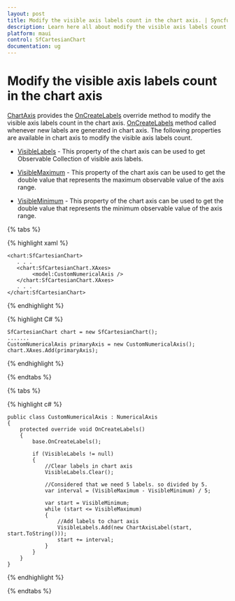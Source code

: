 ```yaml
---
layout: post
title: Modify the visible axis labels count in the chart axis. | Syncfusion
description: Learn here all about modify the visible axis labels count in the chart axis in Syncfusion .NET MAUI Chart (SfCartesianChart) control.
platform: maui
control: SfCartesianChart
documentation: ug
---
```


# Modify the visible axis labels count in the chart axis

[ChartAxis](https://help.syncfusion.com/cr/maui/Syncfusion.Maui.Charts.ChartAxis.html) provides the [OnCreateLabels](https://help.syncfusion.com/cr/maui/Syncfusion.Maui.Charts.ChartAxis.html#Syncfusion_Maui_Charts_ChartAxis_OnLabelCreated_Syncfusion_Maui_Charts_ChartAxisLabel_) override method to modify the visible axis labels count in the chart axis. [OnCreateLabels](https://help.syncfusion.com/cr/maui/Syncfusion.Maui.Charts.ChartAxis.html#Syncfusion_Maui_Charts_ChartAxis_OnLabelCreated_Syncfusion_Maui_Charts_ChartAxisLabel_) method called whenever new labels are generated in chart axis. The following properties are available in chart axis to modify the visible axis labels count.

* [VisibleLabels]() - This property of the chart axis can be used to get Observable Collection of visible axis labels.

* [VisibleMaximum]() - This property of the chart axis can be used to get the double value that represents the maximum observable value of the axis range.

* [VisibleMinimum]() - This property of the chart axis can be used to get the double value that represents the minimum observable value of the axis range.

{% tabs %}

{% highlight xaml %}

    <chart:SfCartesianChart>
       . . .
       <chart:SfCartesianChart.XAxes>
            <model:CustomNumericalAxis />
       </chart:SfCartesianChart.XAxes>
       . . .
    </chart:SfCartesianChart>

{% endhighlight %}

{% highlight C# %}

    SfCartesianChart chart = new SfCartesianChart();
    .......
    CustomNumericalAxis primaryAxis = new CustomNumericalAxis();
    chart.XAxes.Add(primaryAxis);
    
{% endhighlight %}

{% endtabs %}

{% tabs %}

{% highlight c# %}

    public class CustomNumericalAxis : NumericalAxis
    {
        protected override void OnCreateLabels()
        {
            base.OnCreateLabels();

            if (VisibleLabels != null)
            {
                //Clear labels in chart axis
                VisibleLabels.Clear();

                //Considered that we need 5 labels. so divided by 5.
                var interval = (VisibleMaximum - VisibleMinimum) / 5;

                var start = VisibleMinimum;
                while (start <= VisibleMaximum)
                {
                    //Add labels to chart axis
                    VisibleLabels.Add(new ChartAxisLabel(start, start.ToString()));
                    start += interval;
                }
            }
        }
    }
    
{% endhighlight  %}

{% endtabs %}